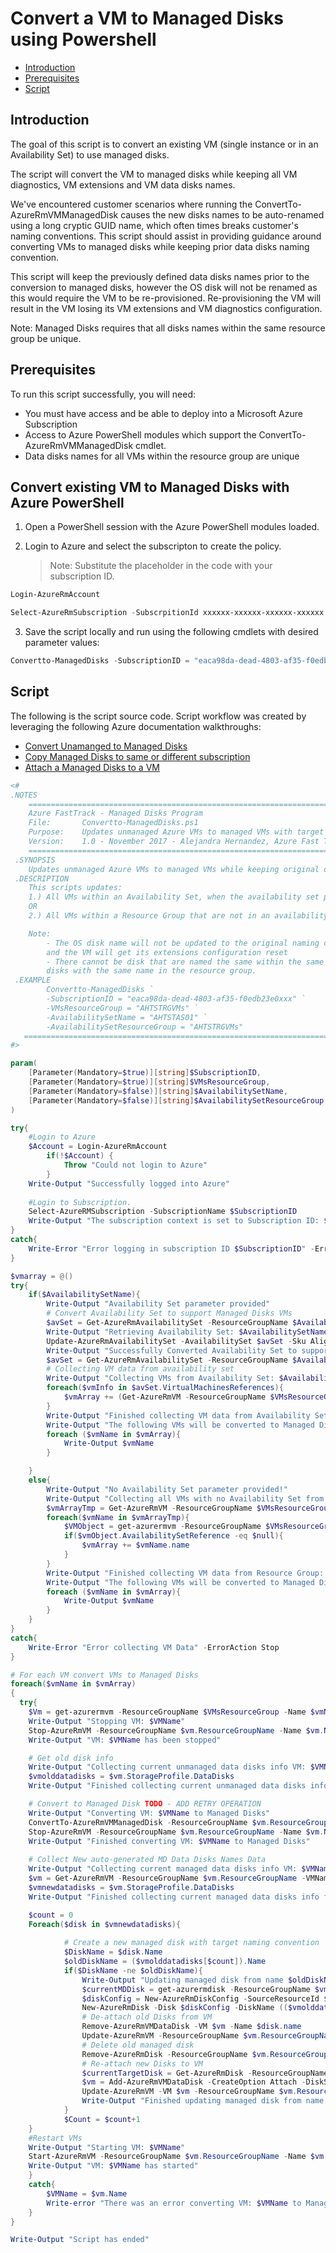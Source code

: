 # Convert a VM to Managed Disks using Powershell

* [Introduction](#introduction)
* [Prerequisites](#prerequisites)
* [Script](#Script)

## Introduction
The goal of this script is to convert an existing VM (single instance or in an Availability Set) to use managed disks. 

The script will convert the VM to managed disks while keeping all VM diagnostics, VM extensions and VM data disks names.

We've encountered customer scenarios where running the ConvertTo-AzureRmVMManagedDisk causes the new disks names to be auto-renamed using a long cryptic GUID name, which often times breaks customer's naming conventions. This script should assist in providing guidance around converting VMs to managed disks while keeping prior data disks naming convention.

This script will keep the previously defined data disks names prior to the conversion to managed disks, however the OS disk will not be renamed as this would require the VM to be re-provisioned. Re-provisioning the VM will result in the VM losing its VM extensions and VM diagnostics configuration.

Note: Managed Disks requires that all disks names within the same resource group be unique.

## Prerequisites
To run this script successfully, you will need:
* You must have access and be able to deploy into a Microsoft Azure Subscription
* Access to Azure PowerShell modules which support the ConvertTo-AzureRmVMManagedDisk cmdlet.
* Data disks names for all VMs within the resource group are unique

##  Convert existing VM to Managed Disks with Azure PowerShell
1. Open a PowerShell session with the Azure PowerShell modules loaded.

2. Login to Azure and select the subscripton to create the policy.
    > Note: Substitute the placeholder in the code with your subscription ID.
```powershell
Login-AzureRmAccount

Select-AzureRmSubscription -SubscrpitionId xxxxxx-xxxxxx-xxxxxx-xxxxxx
```

3. Save the script locally and run using the following cmdlets with desired parameter values:
```powershell
Convertto-ManagedDisks -SubscriptionID = "eaca98da-dead-4803-af35-f0edb23e0xxx" -VMsResourceGroup = "AHTSTRGVMs" -AvailabilitySetName = "AHTSTAS01" -AvailabilitySetResourceGroup = "AHTSTRGVMs"
```

## Script
The following is the script source code. Script workflow was created by leveraging the following Azure documentation walkthroughs:
* [Convert Unamanged to Managed Disks](https://docs.microsoft.com/en-us/azure/virtual-machines/windows/convert-unmanaged-to-managed-disks)
* [Copy Managed Disks to same or different subscription](https://docs.microsoft.com/en-us/azure/virtual-machines/scripts/virtual-machines-windows-powershell-sample-copy-managed-disks-to-same-or-different-subscription)
* [Attach a Managed Disks to a VM](https://docs.microsoft.com/en-us/azure/virtual-machines/windows/attach-disk-ps)

```powershell
<#
.NOTES
 	==================================================================================================================================================================
	Azure FastTrack - Managed Disks Program
	File:		Convertto-ManagedDisks.ps1	
	Purpose:	Updates unmanaged Azure VMs to managed VMs with target Data disks drives names.
	Version: 	1.0 - November 2017 - Alejandra Hernandez, Azure Fast Track
 	==================================================================================================================================================================
 .SYNOPSIS
	Updates unmanaged Azure VMs to managed VMs while keeping original data disks drives names.
 .DESCRIPTION
    This scripts updates: 
    1.) All VMs within an Availability Set, when the availability set parameter is specified
    OR
    2.) All VMs within a Resource Group that are not in an availability set when the availability set parameter is not specified

    Note:
        - The OS disk name will not be updated to the original naming convention! Otherwise, the VM would have to be re-provisioned
        and the VM will get its extensions configuration reset
        - There cannot be disk that are named the same within the same resource group, therefore this script will fail if there are
        disks with the same name in the resource group.
 .EXAMPLE
		Convertto-ManagedDisks `
		-SubscriptionID = "eaca98da-dead-4803-af35-f0edb23e0xxx" `
		-VMsResourceGroup = "AHTSTRGVMs" `
        -AvailabilitySetName = "AHTSTAS01" `
        -AvailabilitySetResourceGroup = "AHTSTRGVMs"
   =================================================================================================================================================================
#>

param(
	[Parameter(Mandatory=$true)][string]$SubscriptionID,
    [Parameter(Mandatory=$true)][string]$VMsResourceGroup,
    [Parameter(Mandatory=$false)][string]$AvailabilitySetName,
    [Parameter(Mandatory=$false)][string]$AvailabilitySetResourceGroup
)

try{
    #Login to Azure
    $Account = Login-AzureRmAccount
        if(!$Account) {
            Throw "Could not login to Azure"
        }
    Write-Output "Successfully logged into Azure"
     
    #Login to Subscription.
    Select-AzureRMSubscription -SubscriptionName $SubscriptionID
    Write-Output "The subscription context is set to Subscription ID: $SubscriptionID"
}
catch{
    Write-Error "Error logging in subscription ID $SubscriptionID" -ErrorAction Stop
}

$vmarray = @()
try{
    if($AvailabilitySetName){
        Write-Output "Availability Set parameter provided"
        # Convert Availability Set to support Managed Disks VMs
        $avSet = Get-AzureRmAvailabilitySet -ResourceGroupName $AvailabilitySetResourceGroup -Name $AvailabilitySetName
        Write-Output "Retrieving Availability Set: $AvailabilitySetName"
        Update-AzureRmAvailabilitySet -AvailabilitySet $avSet -Sku Aligned
        Write-Output "Successfully Converted Availability Set to support Managed Disks"
        $avSet = Get-AzureRmAvailabilitySet -ResourceGroupName $AvailabilitySetResourceGroup -Name $AvailabilitySetName
        # Collecting VM data from availability set
        Write-Output "Collecting VMs from Availability Set: $AvailabilitySetName"
        foreach($vmInfo in $avSet.VirtualMachinesReferences){
            $vmArray += (Get-AzureRmVM -ResourceGroupName $VMsResourceGroup | Where-Object {$_.Id -eq $vmInfo.id}).Name
        }
        Write-Output "Finished collecting VM data from Availability Set: $AvailabilitySetName"
        Write-Output "The following VMs will be converted to Managed Disks"
        foreach ($vmName in $vmArray){
            Write-Output $vmName
        }

    }
    else{
        Write-Output "No Availability Set parameter provided!"
        Write-Output "Collecting all VMs with no Availability Set from Resource Group: $VMsResourceGroup"
        $vmArrayTmp = Get-AzureRmVM -ResourceGroupName $VMsResourceGroup
        foreach($vmName in $vmArrayTmp){
            $VMObject = get-azurermvm -ResourceGroupName $VMsResourceGroup -Name $vmName.Name
            if($vmObject.AvailabilitySetReference -eq $null){
                $vmArray += $vmName.name
            }
        }
        Write-Output "Finished collecting VM data from Resource Group: $VMsResourceGroup"
        Write-Output "The following VMs will be converted to Managed Disks"
        foreach ($vmName in $vmArray){
            Write-Output $vmName
        }
    }
}
catch{
    Write-Error "Error collecting VM Data" -ErrorAction Stop
}

# For each VM convert VMs to Managed Disks
foreach($vmName in $vmArray)
{
  try{
    $Vm = get-azurermvm -ResourceGroupName $VMsResourceGroup -Name $vmName
    Write-Output "Stopping VM: $VMName"
    Stop-AzureRmVM -ResourceGroupName $vm.ResourceGroupName -Name $vm.Name -Force
    Write-Output "VM: $VMName has been stopped"

    # Get old disk info
    Write-Output "Collecting current unmanaged data disks info VM: $VMName"
    $vmolddatadisks = $vm.StorageProfile.DataDisks
    Write-Output "Finished collecting current unmanaged data disks info for VM: $VMName"

    # Convert to Managed Disk TODO - ADD RETRY OPERATION
    Write-Output "Converting VM: $VMName to Managed Disks"
    ConvertTo-AzureRmVMManagedDisk -ResourceGroupName $vm.ResourceGroupName -VMName $vm.Name
    Stop-AzureRmVM -ResourceGroupName $vm.ResourceGroupName -Name $vm.Name -Force
    Write-Output "Finished converting VM: $VMName to Managed Disks"
    
    # Collect New auto-generated MD Data Disks Names Data
    Write-Output "Collecting current managed data disks info VM: $VMName"
    $vm = Get-AzureRmVM -ResourceGroupName $vm.ResourceGroupName -VMName $VMName
    $vmnewdatadisks = $vm.StorageProfile.DataDisks
    Write-Output "Finished collecting current managed data disks info for VM: $VMName"

    $count = 0
    Foreach($disk in $vmnewdatadisks){
            
            # Create a new managed disk with target naming convention
            $DiskName = $disk.Name
            $oldDiskName = ($vmolddatadisks[$count]).Name
            if($DiskName -ne $oldDiskName){
                Write-Output "Updating managed disk from name $oldDiskName to name: $diskName for VM: $VMName"
                $currentMDDisk = get-azurermdisk -ResourceGroupName $vm.ResourceGroupName -DiskName $disk.name
                $diskConfig = New-AzureRmDiskConfig -SourceResourceId $currentMDDisk.Id -Location $currentMDDisk.Location -CreateOption Copy 
                New-AzureRmDisk -Disk $diskConfig -DiskName (($vmolddatadisks[$count]).name) -ResourceGroupName $vm.ResourceGroupName
                # De-attach old Disks from VM
                Remove-AzureRmVMDataDisk -VM $vm -Name $disk.name
                Update-AzureRmVM -ResourceGroupName $vm.ResourceGroupName -VM $vm
                # Delete old managed disk
                Remove-AzureRmDisk -ResourceGroupName $vm.ResourceGroupName -DiskName $disk.Name -force
                # Re-attach new Disks to VM 
                $currentTargetDisk = Get-AzureRmDisk -ResourceGroupName $vm.ResourceGroupName -DiskName (($vmolddatadisks[$count]).Name)
                $vm = Add-AzureRmVMDataDisk -CreateOption Attach -DiskSizeInGB (($vmolddatadisks[$count]).DiskSizeGB) -Caching (($vmolddatadisks[$count]).Caching) -Lun (($vmolddatadisks[$count]).Lun) -VM $vm -ManagedDiskId $currentTargetDisk.Id
                Update-AzureRmVM -VM $vm -ResourceGroupName $vm.ResourceGroupName
                Write-Output "Finished updating managed disk from name $oldDiskName to name: $diskName for VM: $VMName"
            }
            $Count = $count+1
    }
    #Restart VMs
    Write-Output "Starting VM: $VMName"
    Start-AzureRmVM -ResourceGroupName $vm.ResourceGroupName -Name $vm.Name
    Write-Output "VM: $VMName has started"
    }
    catch{
        $VMName = $vm.Name
        Write-error "There was an error converting VM: $VMName to Managed Disks, moving onto the next VM" -ErrorAction Stop
    }
}

Write-Output "Script has ended"











